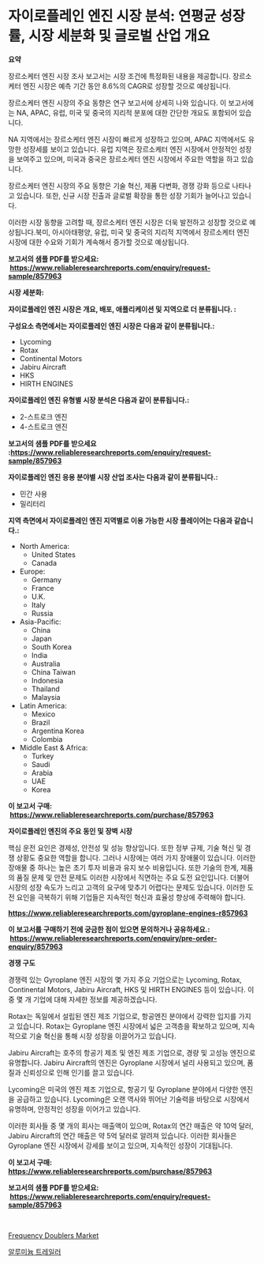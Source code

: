 <p><h1>자이로플레인 엔진 시장 분석: 연평균 성장률, 시장 세분화 및 글로벌 산업 개요</h1></p><p><strong>요약</strong></p>
<p><p>장르소케터 엔진 시장 조사 보고서는 시장 조건에 특정화된 내용을 제공합니다. 장르소케터 엔진 시장은 예측 기간 동안 8.6%의 CAGR로 성장할 것으로 예상됩니다.</p><p>장르소케터 엔진 시장의 주요 동향은 연구 보고서에 상세히 나와 있습니다. 이 보고서에는 NA, APAC, 유럽, 미국 및 중국의 지리적 분포에 대한 간단한 개요도 포함되어 있습니다.</p><p>NA 지역에서는 장르소케터 엔진 시장이 빠르게 성장하고 있으며, APAC 지역에서도 유망한 성장세를 보이고 있습니다. 유럽 지역은 장르소케터 엔진 시장에서 안정적인 성장을 보여주고 있으며, 미국과 중국은 장르소케터 엔진 시장에서 주요한 역할을 하고 있습니다.</p><p>장르소케터 엔진 시장의 주요 동향은 기술 혁신, 제품 다변화, 경쟁 강화 등으로 나타나고 있습니다. 또한, 신규 시장 진출과 글로벌 확장을 통한 성장 기회가 늘어나고 있습니다.</p><p>이러한 시장 동향을 고려할 때, 장르소케터 엔진 시장은 더욱 발전하고 성장할 것으로 예상됩니다.북미, 아시아태평양, 유럽, 미국 및 중국의 지리적 지역에서 장르소케터 엔진 시장에 대한 수요와 기회가 계속해서 증가할 것으로 예상됩니다.</p></p>
<p><strong>보고서의 샘플 PDF를 받으세요: &nbsp;<a href="https://www.reliableresearchreports.com/enquiry/request-sample/857963">https://www.reliableresearchreports.com/enquiry/request-sample/857963</a></strong></p>
<p><strong>시장 세분화:</strong></p>
<p><strong> 자이로플레인 엔진 시장은 개요, 배포, 애플리케이션 및 지역으로 더 분류됩니다. :</strong></p>
<p><strong>구성요소 측면에서는 자이로플레인 엔진 시장은 다음과 같이 분류됩니다.:</strong></p>
<p><ul><li>Lycoming</li><li>Rotax</li><li>Continental Motors</li><li>Jabiru Aircraft</li><li>HKS</li><li>HIRTH ENGINES</li></ul></p>
<p><strong> 자이로플레인 엔진 유형별 시장 분석은 다음과 같이 분류됩니다.:</strong></p>
<p><ul><li>2-스트로크 엔진</li><li>4-스트로크 엔진</li></ul></p>
<p><strong>보고서의 샘플 PDF를 받으세요 :<a href="https://www.reliableresearchreports.com/enquiry/request-sample/857963">https://www.reliableresearchreports.com/enquiry/request-sample/857963</a></strong></p>
<p><strong> 자이로플레인 엔진 응용 분야별 시장 산업 조사는 다음과 같이 분류됩니다.:</strong></p>
<p><ul><li>민간 사용</li><li>밀리터리</li></ul></p>
<p><strong>지역 측면에서 자이로플레인 엔진 지역별로 이용 가능한 시장 플레이어는 다음과 같습니다.:</strong></p>
<p><ul>
    <li>
        North America:
        <ul>
            <li>United States</li>
            <li>Canada</li>
        </ul>
    </li>
    <li>
        Europe:
        <ul>
            <li>Germany</li>
            <li>France</li>
            <li>U.K.</li>
            <li>Italy</li>
            <li>Russia</li>
        </ul>
    </li>
    <li>
        Asia-Pacific:
        <ul>
            <li>China</li>
            <li>Japan</li>
            <li>South Korea</li>
            <li>India</li>
            <li>Australia</li>
            <li>China Taiwan</li>
            <li>Indonesia</li>
            <li>Thailand</li>
            <li>Malaysia</li>
        </ul>
    </li>
    <li>
        Latin America:
        <ul>
            <li>Mexico</li>
            <li>Brazil</li>
            <li>Argentina Korea</li>
            <li>Colombia</li>
        </ul>
    </li>
    <li>
        Middle East & Africa:
        <ul>
            <li>Turkey</li>
            <li>Saudi</li>
            <li>Arabia</li>
            <li>UAE</li>
            <li>Korea</li>
        </ul>
    </li>
    </ul></p>
<p><strong>이 보고서 구매: &nbsp;<a href="https://www.reliableresearchreports.com/purchase/857963">https://www.reliableresearchreports.com/purchase/857963</a></strong></p>
<p><strong>자이로플레인 엔진의 주요 동인 및 장벽 시장</strong></p>
<p><p>핵심 운전 요인은 경제성, 안전성 및 성능 향상입니다. 또한 정부 규제, 기술 혁신 및 경쟁 상황도 중요한 역할을 합니다. 그러나 시장에는 여러 가지 장애물이 있습니다. 이러한 장애물 중 하나는 높은 초기 투자 비용과 유지 보수 비용입니다. 또한 기술의 한계, 제품의 품질 문제 및 안전 문제도 이러한 시장에서 직면하는 주요 도전 요인입니다. 더불어 시장의 성장 속도가 느리고 고객의 요구에 맞추기 어렵다는 문제도 있습니다. 이러한 도전 요인을 극복하기 위해 기업들은 지속적인 혁신과 효율성 향상에 주력해야 합니다.</p></p>
<p><strong><a href="https://www.reliableresearchreports.com/gyroplane-engines-r857963">https://www.reliableresearchreports.com/gyroplane-engines-r857963</a></strong></p>
<p><strong>이 보고서를 구매하기 전에 궁금한 점이 있으면 문의하거나 공유하세요.: &nbsp;<a href="https://www.reliableresearchreports.com/enquiry/pre-order-enquiry/857963">https://www.reliableresearchreports.com/enquiry/pre-order-enquiry/857963</a></strong></p>
<p><strong>경쟁 구도</strong></p>
<p><p>경쟁력 있는 Gyroplane 엔진 시장의 몇 가지 주요 기업으로는 Lycoming, Rotax, Continental Motors, Jabiru Aircraft, HKS 및 HIRTH ENGINES 등이 있습니다. 이 중 몇 개 기업에 대해 자세한 정보를 제공하겠습니다.</p><p>Rotax는 독일에서 설립된 엔진 제조 기업으로, 항공엔진 분야에서 강력한 입지를 가지고 있습니다. Rotax는 Gyroplane 엔진 시장에서 넓은 고객층을 확보하고 있으며, 지속적으로 기술 혁신을 통해 시장 성장을 이끌어가고 있습니다.</p><p>Jabiru Aircraft는 호주의 항공기 제조 및 엔진 제조 기업으로, 경량 및 고성능 엔진으로 유명합니다. Jabiru Aircraft의 엔진은 Gyroplane 시장에서 널리 사용되고 있으며, 품질과 신뢰성으로 인해 인기를 끌고 있습니다.</p><p>Lycoming은 미국의 엔진 제조 기업으로, 항공기 및 Gyroplane 분야에서 다양한 엔진을 공급하고 있습니다. Lycoming은 오랜 역사와 뛰어난 기술력을 바탕으로 시장에서 유명하며, 안정적인 성장을 이어가고 있습니다.</p><p>이러한 회사들 중 몇 개의 회사는 매출액이 있으며, Rotax의 연간 매출은 약 10억 달러, Jabiru Aircraft의 연간 매출은 약 5억 달러로 알려져 있습니다. 이러한 회사들은 Gyroplane 엔진 시장에서 강세를 보이고 있으며, 지속적인 성장이 기대됩니다.</p></p>
<p><strong>이 보고서 구매: &nbsp; <a href="https://www.reliableresearchreports.com/purchase/857963">https://www.reliableresearchreports.com/purchase/857963</a></strong></p>
<p><strong>보고서의 샘플 PDF를 받으세요: &nbsp;<a href="https://www.reliableresearchreports.com/enquiry/request-sample/857963">https://www.reliableresearchreports.com/enquiry/request-sample/857963</a></strong><strong></strong></p>
<p>&nbsp;</p>
<p><p><a href="https://military-diascia-e68.notion.site/Frequency-Doublers-Market-Focuses-on-Market-Share-Size-and-Projected-Forecast-Till-2031-68cda48ce0cb455c9ec30f381fecd0e0">Frequency Doublers Market</a></p><p><a href="https://medium.com/@matthiasdkins856/%EC%95%8C%EB%A3%A8%EB%AF%B8%EB%8A%84-%ED%8A%B8%EB%A0%88%EC%9D%BC%EB%9F%AC-%EC%8B%9C%EC%9E%A5-%EA%B7%9C%EB%AA%A8-%EC%8B%9C%EC%9E%A5-%EC%A0%84%EB%A7%9D-%EB%B0%8F-%EC%8B%9C%EC%9E%A5-%EC%98%88%EC%B8%A1-2024%EB%85%84%EB%B6%80%ED%84%B0-2031%EB%85%84%EA%B9%8C%EC%A7%80-0045674c1521">알루미늄 트레일러</a></p></p>